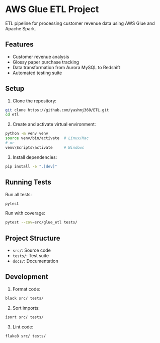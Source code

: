 # AWS Glue ETL Project

ETL pipeline for processing customer revenue data using AWS Glue and Apache Spark.

## Features

- Customer revenue analysis
- Glossy paper purchase tracking
- Data transformation from Aurora MySQL to Redshift
- Automated testing suite

## Setup

1. Clone the repository:
```bash
git clone https://github.com/yashmj360/ETL.git
cd etl
```

2. Create and activate virtual environment:
```bash
python -m venv venv
source venv/bin/activate  # Linux/Mac
# or
venv\Scripts\activate     # Windows
```

3. Install dependencies:
```bash
pip install -e ".[dev]"
```

## Running Tests

Run all tests:
```bash
pytest
```

Run with coverage:
```bash
pytest --cov=src/glue_etl tests/
```

## Project Structure

- `src/`: Source code
- `tests/`: Test suite
- `docs/`: Documentation

## Development

1. Format code:
```bash
black src/ tests/
```

2. Sort imports:
```bash
isort src/ tests/
```

3. Lint code:
```bash
flake8 src/ tests/
```
